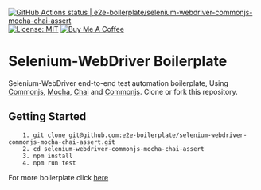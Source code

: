 [![GitHub Actions status | e2e-boilerplate/selenium-webdriver-commonjs-mocha-chai-assert](https://github.com/e2e-boilerplate/selenium-webdriver-commonjs-mocha-chai-assert/workflows/selenium-webdriver-commonjs-mocha-chai-assert/badge.svg)](https://github.com/e2e-boilerplate/selenium-webdriver-commonjs-mocha-chai-assert/actions?workflow=selenium-webdriver-commonjs-mocha-chai-assert) [![License: MIT](https://img.shields.io/badge/License-MIT-yellow.svg)](https://opensource.org/licenses/MIT) [![Buy Me A Coffee](https://img.shields.io/badge/buy-me%20coffee-orange)](https://www.buymeacoffee.com/xgirma)
    
# Selenium-WebDriver Boilerplate
    
Selenium-WebDriver end-to-end test automation boilerplate, Using [Commonjs](https://requirejs.org/docs/commonjs.html), [Mocha](https://mochajs.org), [Chai](https://www.chaijs.com) and [Commonjs](https://www.chaijs.com/api/assert/). Clone or fork this repository.
    
## Getting Started
    	1. git clone git@github.com:e2e-boilerplate/selenium-webdriver-commonjs-mocha-chai-assert.git
    	2. cd selenium-webdriver-commonjs-mocha-chai-assert
    	3. npm install
    	4. npm run test
        
    
For more boilerplate click [here](https://github.com/e2e-boilerplate/utils/blob/master/docs/implemented.md)